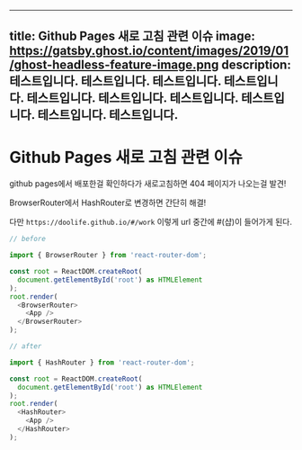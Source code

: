 
---
title: Github Pages 새로 고침 관련 이슈
image: https://gatsby.ghost.io/content/images/2019/01/ghost-headless-feature-image.png
description: 테스트입니다. 테스트입니다. 테스트입니다. 테스트입니다. 테스트입니다. 테스트입니다. 테스트입니다. 테스트입니다. 테스트입니다. 테스트입니다.
---

Github Pages 새로 고침 관련 이슈
=============

github pages에서 배포한걸 확인하다가 새로고침하면 404 페이지가 나오는걸 발견!

BrowserRouter에서 HashRouter로 변경하면 간단히 해결!

다만 `https://doolife.github.io/#/work` 이렇게 url 중간에 #(샵)이 들어가게 된다.

```javascript
// before

import { BrowserRouter } from 'react-router-dom';

const root = ReactDOM.createRoot(
  document.getElementById('root') as HTMLElement
);
root.render(
  <BrowserRouter>
    <App />
  </BrowserRouter>
);
```


```javascript
// after

import { HashRouter } from 'react-router-dom';

const root = ReactDOM.createRoot(
  document.getElementById('root') as HTMLElement
);
root.render(
  <HashRouter>
    <App />
  </HashRouter>
);
```